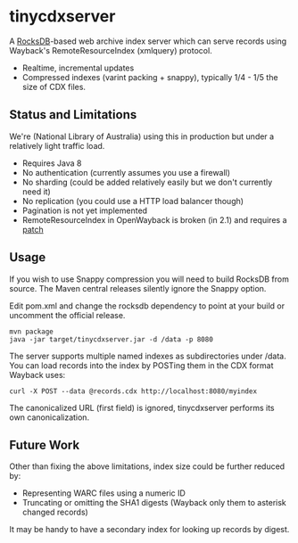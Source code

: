 tinycdxserver
=============

A [RocksDB]-based web archive index server which can serve records using Wayback's
RemoteResourceIndex (xmlquery) protocol.

* Realtime, incremental updates
* Compressed indexes (varint packing + snappy), typically 1/4 - 1/5 the size of CDX files.

Status and Limitations
----------------------

We're (National Library of Australia) using this in production but under a
relatively light traffic load.

* Requires Java 8
* No authentication (currently assumes you use a firewall)
* No sharding (could be added relatively easily but we don't currently need it)
* No replication (you could use a HTTP load balancer though)
* Pagination is not yet implemented
* RemoteResourceIndex in OpenWayback is broken (in 2.1) and requires a [patch]

[RocksDB]: http://rocksdb.org/
[patch]: https://github.com/iipc/openwayback/pull/239

Usage
-----

If you wish to use Snappy compression you will need to build RocksDB from source.
The Maven central releases silently ignore the Snappy option.

Edit pom.xml and change the rocksdb dependency to point at your build or
uncomment the official release.

    mvn package
    java -jar target/tinycdxserver.jar -d /data -p 8080

The server supports multiple named indexes as subdirectories under /data.  You can
load records into the index by POSTing them in the CDX format Wayback uses:

    curl -X POST --data @records.cdx http://localhost:8080/myindex

The canonicalized URL (first field) is ignored, tinycdxserver performs its own
canonicalization.

Future Work
-----------

Other than fixing the above limitations, index size could be further reduced by:

* Representing WARC files using a numeric ID
* Truncating or omitting the SHA1 digests (Wayback only them to asterisk changed records)

It may be handy to have a secondary index for looking up records by digest.
